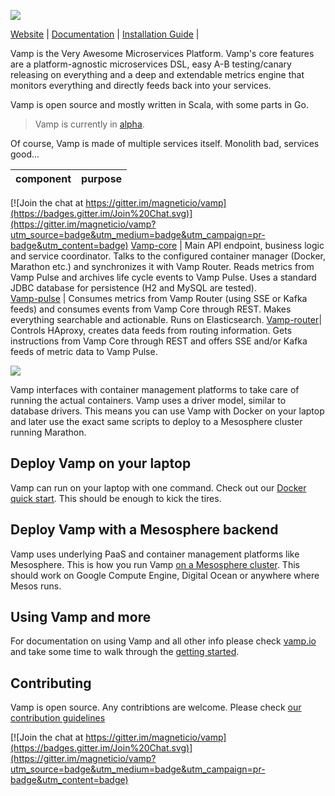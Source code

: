 ![](http://vamp.io/img/vamp_logo_blue_circle.svg)

[Website](http://vamp.io) |
[Documentation](http://vamp.io/documentation/) |
[Installation Guide](http://vamp.io/installation/) |

Vamp is the Very Awesome Microservices Platform. Vamp's core features are a platform-agnostic microservices DSL, easy A-B testing/canary releasing on everything and a deep and extendable metrics engine that monitors everything and directly feeds back into your services.

Vamp is open source and mostly written in Scala, with some
parts in Go. 
> Vamp is currently in [alpha](http://en.wikipedia.org/wiki/Software_release_life_cycle#Alpha).

Of course, Vamp is made of multiple services itself. Monolith bad, services good...

component   | purpose
------------|--------

[![Join the chat at https://gitter.im/magneticio/vamp](https://badges.gitter.im/Join%20Chat.svg)](https://gitter.im/magneticio/vamp?utm_source=badge&utm_medium=badge&utm_campaign=pr-badge&utm_content=badge)
[Vamp-core](https://github.com/magneticio/vamp-core)   | Main API endpoint, business logic and service coordinator. Talks to the configured container manager (Docker, Marathon etc.) and synchronizes it with Vamp Router. Reads metrics from Vamp Pulse and archives life cycle events to Vamp Pulse. Uses a standard JDBC database for persistence (H2 and MySQL are tested).      
[Vamp-pulse](https://github.com/magneticio/vamp-pulse) | Consumes metrics from Vamp Router (using SSE or Kafka feeds) and consumes events from Vamp Core through REST. Makes everything searchable and actionable. Runs on Elasticsearch.
[Vamp-router](https://github.com/magneticio/vamp-router)| Controls HAproxy, creates data feeds from routing information. Gets instructions from Vamp Core through REST and offers SSE and/or Kafka feeds of metric data to Vamp Pulse.

![](http://vamp.io/img/vamp_arch.svg)

Vamp interfaces with container management platforms to take care of running the actual containers. Vamp uses a driver model, similar to database drivers. This means you can use Vamp with Docker on your laptop and later use the exact same scripts to deploy to a Mesosphere cluster running Marathon.


## Deploy Vamp on your laptop

Vamp can run on your laptop with one command. Check out our [Docker quick start](http://vamp.io/getting-started). This should be enough to kick the tires.

## Deploy Vamp with a Mesosphere backend

Vamp uses underlying PaaS and container management platforms like Mesosphere. This is how you run Vamp
[on a Mesosphere cluster](http://vamp.io/documentation/installation/container_drivers/#mesosphere-marathon). This should work on Google Compute Engine, Digital Ocean or anywhere where Mesos runs.

## Using Vamp and more

For documentation on using Vamp and all other info please check [vamp.io](http://vamp.io/documentation/using-vamp) and
take some time to walk through the [getting started](http://vamp.io/documentation/guides/).

## Contributing

Vamp is open source. Any contribtions are welcome. Please check [our contribution guidelines](https://github.com/magneticio/vamp/blob/master/CONTRIBUTING.md)

[![Join the chat at https://gitter.im/magneticio/vamp](https://badges.gitter.im/Join%20Chat.svg)](https://gitter.im/magneticio/vamp?utm_source=badge&utm_medium=badge&utm_campaign=pr-badge&utm_content=badge)
